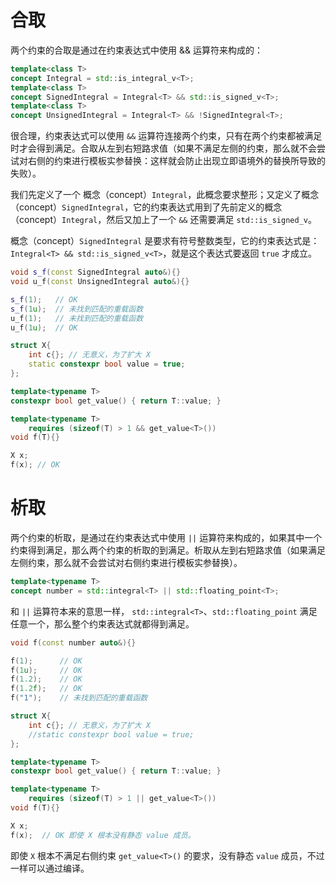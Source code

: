# 合取

两个约束的合取是通过在约束表达式中使用 && 运算符来构成的：

```cpp
template<class T>
concept Integral = std::is_integral_v<T>;
template<class T>
concept SignedIntegral = Integral<T> && std::is_signed_v<T>;
template<class T>
concept UnsignedIntegral = Integral<T> && !SignedIntegral<T>;
```

很合理，约束表达式可以使用 `&&` 运算符连接两个约束，只有在两个约束都被满足时才会得到满足。合取从左到右短路求值（如果不满足左侧的约束，那么就不会尝试对右侧的约束进行模板实参替换：这样就会防止出现立即语境外的替换所导致的失败）。

我们先定义了一个 概念（concept）`Integral`，此概念要求整形；又定义了概念（concept）`SignedIntegral`，它的约束表达式用到了先前定义的概念（concept）`Integral`，然后又加上了一个 `&&` 还需要满足 `std::is_signed_v`。

概念（concept）`SignedIntegral` 是要求有符号整数类型，它的约束表达式是：`Integral<T> && std::is_signed_v<T>`，就是这个表达式要返回 `true` 才成立。

```cpp
void s_f(const SignedIntegral auto&){}
void u_f(const UnsignedIntegral auto&){}

s_f(1);   // OK
s_f(1u);  // 未找到匹配的重载函数
u_f(1);   // 未找到匹配的重载函数
u_f(1u);  // OK
```

```cpp
struct X{
    int c{}; // 无意义，为了扩大 X
    static constexpr bool value = true;
};

template<typename T>
constexpr bool get_value() { return T::value; }

template<typename T>
    requires (sizeof(T) > 1 && get_value<T>())
void f(T){}

X x;
f(x); // OK
```

# 析取

两个约束的析取，是通过在约束表达式中使用 `||` 运算符来构成的，如果其中一个约束得到满足，那么两个约束的析取的到满足。析取从左到右短路求值（如果满足左侧约束，那么就不会尝试对右侧约束进行模板实参替换）。

```cpp
template<typename T>
concept number = std::integral<T> || std::floating_point<T>;
```

和 `||` 运算符本来的意思一样， `std::integral<T>`、`std::floating_point` 满足任意一个，那么整个约束表达式就都得到满足。

```cpp
void f(const number auto&){}

f(1);      // OK 
f(1u);     // OK 
f(1.2);    // OK 
f(1.2f);   // OK 
f("1");    // 未找到匹配的重载函数
```

```cpp
struct X{
    int c{}; // 无意义，为了扩大 X
    //static constexpr bool value = true;
};

template<typename T>
constexpr bool get_value() { return T::value; }

template<typename T>
    requires (sizeof(T) > 1 || get_value<T>())
void f(T){}

X x;
f(x);  // OK 即使 X 根本没有静态 value 成员。
```

即使 `X` 根本不满足右侧约束 `get_value<T>()` 的要求，没有静态 `value` 成员，不过一样可以通过编译。
